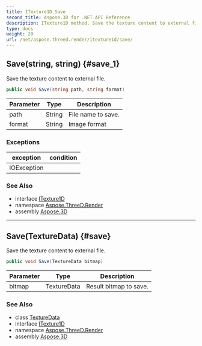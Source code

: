 ```yaml
---
title: ITexture1D.Save
second_title: Aspose.3D for .NET API Reference
description: ITexture1D method. Save the texture content to external file
type: docs
weight: 20
url: /net/aspose.threed.render/itexture1d/save/
---
```

## Save(string, string) {#save_1}

Save the texture content to external file.

```csharp
public void Save(string path, string format)
```

| Parameter | Type | Description |
| --- | --- | --- |
| path | String | File name to save. |
| format | String | Image format |

### Exceptions

| exception | condition |
| --- | --- |
| IOException |  |

### See Also

* interface [ITexture1D](../)
* namespace [Aspose.ThreeD.Render](../../../aspose.threed.render/)
* assembly [Aspose.3D](../../../)

---

## Save(TextureData) {#save}

Save the texture content to external file.

```csharp
public void Save(TextureData bitmap)
```

| Parameter | Type | Description |
| --- | --- | --- |
| bitmap | TextureData | Result bitmap to save. |

### See Also

* class [TextureData](../../texturedata/)
* interface [ITexture1D](../)
* namespace [Aspose.ThreeD.Render](../../../aspose.threed.render/)
* assembly [Aspose.3D](../../../)


